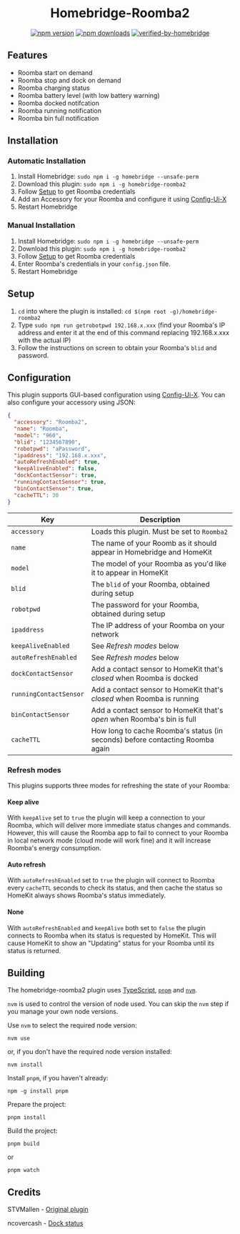 <span align="center">



# Homebridge-Roomba2

<a href="https://www.npmjs.com/package/homebridge-roomba2"><img title="npm version" src="https://badgen.net/npm/v/homebridge-roomba2" ></a>
<a href="https://www.npmjs.com/package/homebridge-roomba2"><img title="npm downloads" src="https://badgen.net/npm/dt/homebridge-roomba2" ></a>
[![verified-by-homebridge](https://badgen.net/badge/homebridge/verified/purple)](https://github.com/homebridge/homebridge/wiki/Verified-Plugins)


</span>

## Features

- Roomba start on demand
- Roomba stop and dock on demand
- Roomba charging status 
- Roomba battery level (with low battery warning)
- Roomba docked notifcation 
- Roomba running notification
- Roomba bin full notification

## Installation

### Automatic Installation

1) Install Homebridge:   ```sudo npm i -g homebridge --unsafe-perm```
2) Download this plugin: ```sudo npm i -g homebridge-roomba2```
3) Follow [Setup](#setup) to get Roomba credentials 
4) Add an Accessory for your Roomba and configure it using [Config-Ui-X](https://github.com/oznu/homebridge-config-ui-x)
5) Restart Homebridge

### Manual Installation

1) Install Homebridge:   ```sudo npm i -g homebridge --unsafe-perm```
2) Download this plugin: ```sudo npm i -g homebridge-roomba2``` 
3) Follow [Setup](#setup) to get Roomba credentials 
4) Enter Roomba's credentials in your `config.json` file.
5) Restart Homebridge

## Setup

1) `cd` into where the plugin is installed: ```cd $(npm root -g)/homebridge-roomba2```
2) Type ```sudo npm run getrobotpwd 192.168.x.xxx``` (find your Roomba's IP address and enter it at the end of this command replacing 192.168.x.xxx with the actual IP)
3) Follow the instructions on screen to obtain your Roomba's `blid` and password.

## Configuration

This plugin supports GUI-based configuration using [Config-Ui-X](https://github.com/oznu/homebridge-config-ui-x). You can also
configure your accessory using JSON:

```json
{
  "accessory": "Roomba2",
  "name": "Roomba",
  "model": "960",
  "blid": "1234567890",
  "robotpwd": "aPassword",
  "ipaddress": "192.168.x.xxx",
  "autoRefreshEnabled": true,
  "keepAliveEnabled": false, 
  "dockContactSensor": true,
  "runningContactSensor": true,
  "binContactSensor": true,
  "cacheTTL": 30
}
```

|Key|Description|
|---|-----------|
|`accessory`|Loads this plugin. Must be set to `Roomba2`|
|`name`|The name of your Roomb as it should appear in Homebridge and HomeKit|
|`model`|The model of your Roomba as you'd like it to appear in HomeKit|
|`blid`|The `blid` of your Roomba, obtained during setup|
|`robotpwd`|The password for your Roomba, obtained during setup|
|`ipaddress`|The IP address of your Roomba on your network|
|`keepAliveEnabled`|See _Refresh modes_ below|
|`autoRefreshEnabled`|See _Refresh modes_ below|
|`dockContactSensor`|Add a contact sensor to HomeKit that's _closed_ when Roomba is docked|
|`runningContactSensor`|Add a contact sensor to HomeKit that's _closed_ when Roomba is running|
|`binContactSensor`|Add a contact sensor to HomeKit that's _open_ when Roomba's bin is full|
|`cacheTTL`|How long to cache Roomba's status (in seconds) before contacting Roomba again|

### Refresh modes

This plugins supports three modes for refreshing the state of your Roomba:

#### Keep alive

With `keepAlive` set to `true` the plugin will keep a connection to your Roomba, which will deliver more immediate status changes and commands. However, this will cause the Roomba app to fail to connect to your Roomba in local network mode (cloud mode will work fine) and it will increase Roomba's energy consumption.

#### Auto refresh

With `autoRefreshEnabled` set to `true` the plugin will connect to Roomba every `cacheTTL` seconds to check its status, and then cache the status so HomeKit always shows Roomba's status immediately.

#### None

With `autoRefreshEnabled` and `keepAlive` both set to `false` the plugin connects to Roomba when its status is requested by HomeKit. This will cause HomeKit to show an "Updating" status for your Roomba until its status is returned.

## Building

The homebridge-roomba2 plugin uses [TypeScript](https://www.typescriptlang.org), [`pnpm`](https://pnpm.io) and
[`nvm`](https://github.com/nvm-sh/nvm).

`nvm` is used to control the version of node used. You can skip the `nvm` step if you manage your own
node versions.

Use `nvm` to select the required node version:

```shell
nvm use
```

or, if you don't have the required node version installed:

```shell
nvm install
```

Install `pnpm`, if you haven't already:

```shell
npm -g install pnpm
```

Prepare the project:

```shell
pnpm install
```

Build the project:

```shell
pnpm build
```

or

```shell
pnpm watch
```

## Credits

STVMallen  - [Original plugin](https://github.com/stvmallen/homebridge-roomba-stv) 

ncovercash - [Dock status](https://github.com/stvmallen/homebridge-roomba-stv/pull/63)
